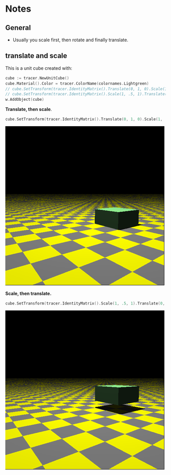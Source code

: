 # Notes

## General

- Usually you scale first, then rotate and finally translate.

## translate and scale

This is a unit cube created with:

``` go
cube := tracer.NewUnitCube()
cube.Material().Color = tracer.ColorName(colornames.Lightgreen)
// cube.SetTransform(tracer.IdentityMatrix().Translate(0, 1, 0).Scale(1, .5, 1))
// cube.SetTransform(tracer.IdentityMatrix().Scale(1, .5, 1).Translate(0, 1, 0))
w.AddObject(cube)
```

**Translate, then scale**.

``` go
cube.SetTransform(tracer.IdentityMatrix().Translate(0, 1, 0).Scale(1, .5, 1))
```

![translate then scale](../images/translate.scale.png)

**Scale, then translate.**

``` go
cube.SetTransform(tracer.IdentityMatrix().Scale(1, .5, 1).Translate(0, 1, 0))
```

![scale then translate](../images/scale.translate.png)
